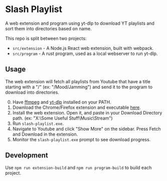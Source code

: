 
# Slash Playlist
A web extension and program using yt-dlp to download YT playlists and sort them into directories based on name.

This repo is split between two projects:

- `src/extension` - A Node.js React web extension, built with webpack.
- `src/program` - A rust program, used as a local webserver to run yt-dlp.

## Usage
The web extension will fetch all playlists from Youtube that have a title starting with a "/" (ex: "/Mood/Jamming") and send it to the program to download into directories.

0. Have [ffmpeg](https://ffmpeg.org/) and [yt-dlp](https://github.com/yt-dlp/yt-dlp) installed on your PATH.
1. Download the Chrome/Firefox extension and executable [here](https://github.com/Sukadia/Slash-Playlist/releases/latest).
2. Install the web extension. Open it, and paste in your Download Directory path. (ex: "X:\Some Useful Stuff\Music\Stream")
3. Run `slash-playlist.exe`.
4. Navigate to Youtube and click "Show More" on the sidebar. Press Fetch and Download in the extension.
5. Monitor the `slash-playlist.exe` prompt to see download progress.

## Development
Use `npm run extension-build` and `npm run program-build` to build each project.